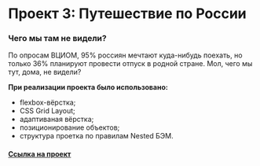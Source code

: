 # Проект 3: Путешествие по России

### Чего мы там не видели?
По опросам ВЦИОМ, 95% россиян мечтают куда-нибудь поехать, но только 36% планируют провести отпуск в родной стране. Мол, чего мы тут, дома, не видели?

**При реализации проекта было использовано:**
* flexbox-вёрстка;
* CSS Grid Layout;
* адаптиваная вёрстка;
* позиционирование объектов;
* структура проетка по правилам Nested БЭМ.

#### [Ссылка на проект](https://yapopovandrey.github.io/russian-travel/)